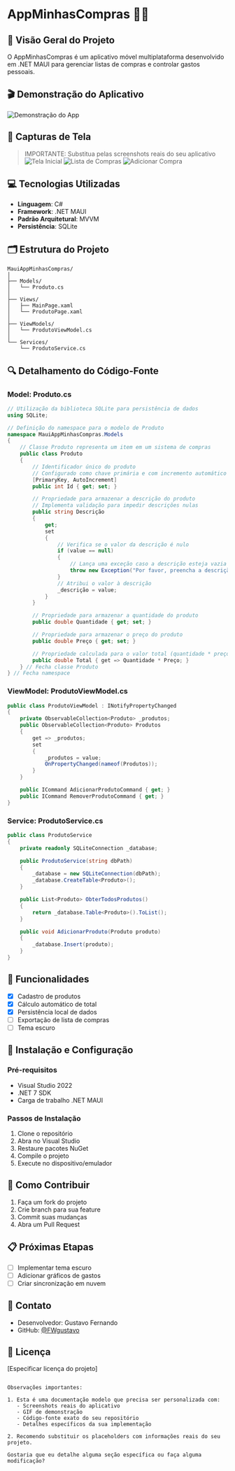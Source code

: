 # AppMinhasCompras 🛒📱

## 📌 Visão Geral do Projeto

O AppMinhasCompras é um aplicativo móvel multiplataforma desenvolvido em .NET MAUI para gerenciar listas de compras e controlar gastos pessoais.

## 🎬 Demonstração do Aplicativo


![Demonstração do App](https://i.gifer.com/X5NZ.gif)

## 📸 Capturas de Tela

> IMPORTANTE: Substitua pelas screenshots reais do seu aplicativo
![Tela Inicial](/caminho/para/tela-inicial.png)
![Lista de Compras](/caminho/para/lista-compras.png)
![Adicionar Compra](/caminho/para/adicionar-compra.png)

## 💻 Tecnologias Utilizadas

- **Linguagem**: C#
- **Framework**: .NET MAUI
- **Padrão Arquitetural**: MVVM
- **Persistência**: SQLite

## 🗂️ Estrutura do Projeto

```
MauiAppMinhasCompras/
│
├── Models/
│   └── Produto.cs
│
├── Views/
│   ├── MainPage.xaml
│   └── ProdutoPage.xaml
│
├── ViewModels/
│   └── ProdutoViewModel.cs
│
└── Services/
    └── ProdutoService.cs
```

## 🔍 Detalhamento do Código-Fonte

### Model: Produto.cs
```csharp
// Utilização da biblioteca SQLite para persistência de dados
using SQLite;

// Definição do namespace para o modelo de Produto
namespace MauiAppMinhasCompras.Models
{
    // Classe Produto representa um item em um sistema de compras
    public class Produto 
    {
        // Identificador único do produto
        // Configurado como chave primária e com incremento automático
        [PrimaryKey, AutoIncrement]
        public int Id { get; set; }

        // Propriedade para armazenar a descrição do produto
        // Implementa validação para impedir descrições nulas
        public string Descrição 
        { 
            get; 
            set 
            {
                // Verifica se o valor da descrição é nulo
                if (value == null)
                {
                    // Lança uma exceção caso a descrição esteja vazia
                    throw new Exception("Por favor, preencha a descrição");
                }
                // Atribui o valor à descrição
                _descrição = value;
            } 
        }

        // Propriedade para armazenar a quantidade do produto
        public double Quantidade { get; set; }

        // Propriedade para armazenar o preço do produto
        public double Preço { get; set; }

        // Propriedade calculada para o valor total (quantidade * preço)
        public double Total { get => Quantidade * Preço; }
    } // Fecha classe Produto
} // Fecha namespace
```

### ViewModel: ProdutoViewModel.cs
```csharp
public class ProdutoViewModel : INotifyPropertyChanged
{
    private ObservableCollection<Produto> _produtos;
    public ObservableCollection<Produto> Produtos 
    {
        get => _produtos;
        set 
        {
            _produtos = value;
            OnPropertyChanged(nameof(Produtos));
        }
    }

    public ICommand AdicionarProdutoCommand { get; }
    public ICommand RemoverProdutoCommand { get; }
}
```

### Service: ProdutoService.cs
```csharp
public class ProdutoService
{
    private readonly SQLiteConnection _database;

    public ProdutoService(string dbPath)
    {
        _database = new SQLiteConnection(dbPath);
        _database.CreateTable<Produto>();
    }

    public List<Produto> ObterTodosProdutos()
    {
        return _database.Table<Produto>().ToList();
    }

    public void AdicionarProduto(Produto produto)
    {
        _database.Insert(produto);
    }
}
```

## 🚀 Funcionalidades

- [x] Cadastro de produtos
- [x] Cálculo automático de total
- [x] Persistência local de dados
- [ ] Exportação de lista de compras
- [ ] Tema escuro

## 🔧 Instalação e Configuração

### Pré-requisitos
- Visual Studio 2022
- .NET 7 SDK
- Carga de trabalho .NET MAUI

### Passos de Instalação
1. Clone o repositório
2. Abra no Visual Studio
3. Restaure pacotes NuGet
4. Compile o projeto
5. Execute no dispositivo/emulador

## 🤝 Como Contribuir

1. Faça um fork do projeto
2. Crie branch para sua feature
3. Commit suas mudanças
4. Abra um Pull Request

## 📋 Próximas Etapas

- [ ] Implementar tema escuro
- [ ] Adicionar gráficos de gastos
- [ ] Criar sincronização em nuvem

## 👥 Contato

- Desenvolvedor: Gustavo Fernando
- GitHub: [@FWgustavo](https://github.com/FWgustavo)

## 📄 Licença

[Especificar licença do projeto]
```

Observações importantes:

1. Esta é uma documentação modelo que precisa ser personalizada com:
   - Screenshots reais do aplicativo
   - GIF de demonstração
   - Código-fonte exato do seu repositório
   - Detalhes específicos da sua implementação

2. Recomendo substituir os placeholders com informações reais do seu projeto.

Gostaria que eu detalhe alguma seção específica ou faça alguma modificação?
